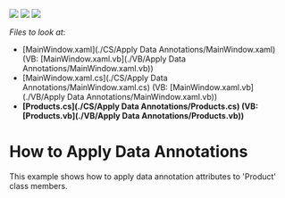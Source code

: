 <!-- default badges list -->
![](https://img.shields.io/endpoint?url=https://codecentral.devexpress.com/api/v1/VersionRange/128648238/13.1.4%2B)
[![](https://img.shields.io/badge/Open_in_DevExpress_Support_Center-FF7200?style=flat-square&logo=DevExpress&logoColor=white)](https://supportcenter.devexpress.com/ticket/details/E2579)
[![](https://img.shields.io/badge/📖_How_to_use_DevExpress_Examples-e9f6fc?style=flat-square)](https://docs.devexpress.com/GeneralInformation/403183)
<!-- default badges end -->
<!-- default file list -->
*Files to look at*:

* [MainWindow.xaml](./CS/Apply Data Annotations/MainWindow.xaml) (VB: [MainWindow.xaml.vb](./VB/Apply Data Annotations/MainWindow.xaml.vb))
* [MainWindow.xaml.cs](./CS/Apply Data Annotations/MainWindow.xaml.cs) (VB: [MainWindow.xaml.vb](./VB/Apply Data Annotations/MainWindow.xaml.vb))
* **[Products.cs](./CS/Apply Data Annotations/Products.cs) (VB: [Products.vb](./VB/Apply Data Annotations/Products.vb))**
<!-- default file list end -->
# How to Apply Data Annotations


<p>This example shows how to apply data annotation attributes to 'Product' class members.</p>

<br/>


